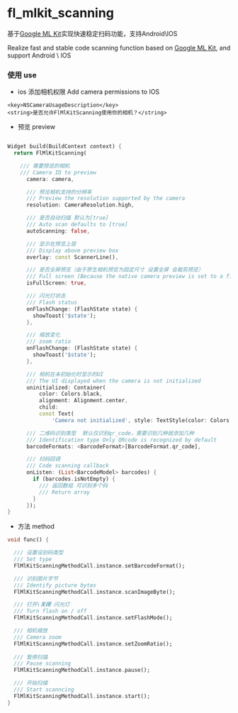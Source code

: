 # fl_mlkit_scanning

基于[Google ML Kit](https://developers.google.com/ml-kit/vision/barcode-scanning)实现快速稳定扫码功能，支持Android\IOS

Realize fast and stable code scanning function based on [Google ML Kit](https://developers.google.com/ml-kit/vision/barcode-scanning), and support Android \ IOS

### 使用 use

- ios 添加相机权限 Add camera permissions to IOS

```plist
<key>NSCameraUsageDescription</key>
<string>是否允许FlMlKitScanning使用你的相机？</string>
```

- 预览 preview

```dart

Widget build(BuildContext context) {
  return FlMlKitScanning(

    /// 需要预览的相机
    /// Camera ID to preview
      camera: camera,

      /// 预览相机支持的分辨率
      /// Preview the resolution supported by the camera
      resolution: CameraResolution.high,

      /// 是否自动扫描 默认为[true]
      /// Auto scan defaults to [true]
      autoScanning: false,

      /// 显示在预览上层
      /// Display above preview box
      overlay: const ScannerLine(),

      /// 是否全屏预览（由于原生相机预览为固定尺寸 设置全屏 会裁剪预览）
      /// Full screen (Because the native camera preview is set to a fixed size, the full screen will crop the preview)
      isFullScreen: true,

      /// 闪光灯状态
      /// Flash status
      onFlashChange: (FlashState state) {
        showToast('$state');
      },

      /// 缩放变化
      /// zoom ratio
      onFlashChange: (FlashState state) {
        showToast('$state');
      },

      /// 相机在未初始化时显示的UI
      /// The UI displayed when the camera is not initialized
      uninitialized: Container(
          color: Colors.black,
          alignment: Alignment.center,
          child:
          const Text(
              'Camera not initialized', style: TextStyle(color: Colors.white))),

      /// 二维码识别类型  默认仅识别qr_code，需要识别几种就添加几种
      /// Identification type Only QRcode is recognized by default
      barcodeFormats: <BarcodeFormat>[BarcodeFormat.qr_code],

      /// 扫码回调
      /// Code scanning callback
      onListen: (List<BarcodeModel> barcodes) {
        if (barcodes.isNotEmpty) {
          /// 返回数组 可识别多个码
          /// Return array
        }
      });
}

```

- 方法 method

```dart
void func() {

  /// 设置设别码类型
  /// Set type
  FlMlKitScanningMethodCall.instance.setBarcodeFormat();

  /// 识别图片字节
  /// Identify picture bytes
  FlMlKitScanningMethodCall.instance.scanImageByte();

  /// 打开\关闭 闪光灯 
  /// Turn flash on / off
  FlMlKitScanningMethodCall.instance.setFlashMode();

  /// 相机缩放
  /// Camera zoom
  FlMlKitScanningMethodCall.instance.setZoomRatio();
  
  /// 暂停扫描
  /// Pause scanning
  FlMlKitScanningMethodCall.instance.pause();

  /// 开始扫描
  /// Start scanncing
  FlMlKitScanningMethodCall.instance.start();
}

```